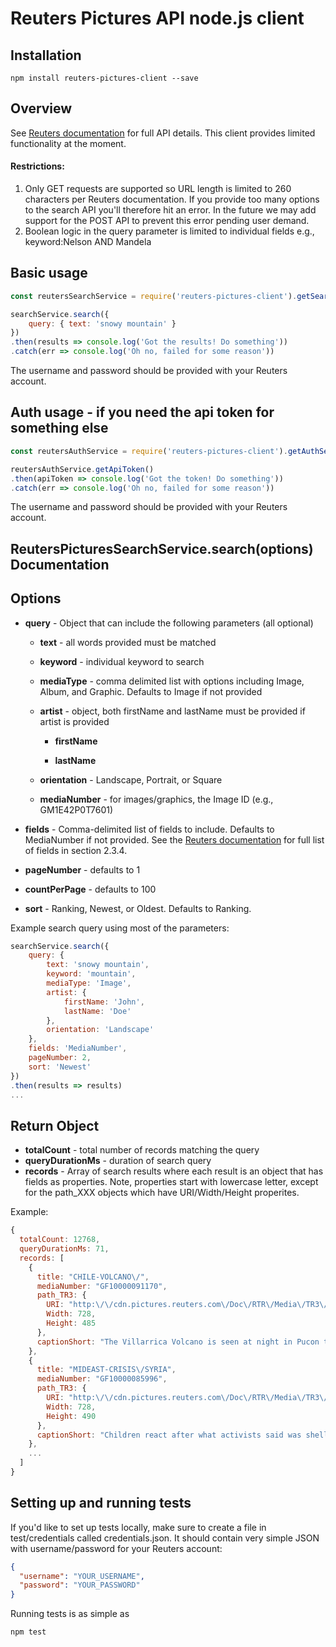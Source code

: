# Reuters Pictures API node.js client 

## Installation

`npm install reuters-pictures-client --save`

## Overview

See [Reuters documentation](Reuters_Pictures_API.pdf) for full API details.  This client provides limited functionality at the moment.
 
#### Restrictions:

1. Only GET requests are supported so URL length is limited to 260 characters per Reuters documentation.  If you provide too many options to the search API you'll therefore hit an error. In the future we may add support for the POST API to prevent this error pending user demand.
2. Boolean logic in the query parameter is limited to individual fields e.g., keyword:Nelson AND Mandela

## Basic usage

```JavaScript
const reutersSearchService = require('reuters-pictures-client').getSearchService('username', 'password');

searchService.search({
    query: { text: 'snowy mountain' }
})
.then(results => console.log('Got the results! Do something'))
.catch(err => console.log('Oh no, failed for some reason'))
```

The username and password should be provided with your Reuters account.

## Auth usage - if you need the api token for something else

```JavaScript
const reutersAuthService = require('reuters-pictures-client').getAuthService('username', 'password');

reutersAuthService.getApiToken()
.then(apiToken => console.log('Got the token! Do something'))
.catch(err => console.log('Oh no, failed for some reason'))
```

The username and password should be provided with your Reuters account.

## ReutersPicturesSearchService.search(options) Documentation

**Options**
----
* **query** - Object that can include the following parameters (all optional)
    
    * **text** - all words provided must be matched
    
    * **keyword** - individual keyword to search
    
    * **mediaType** - comma delimited list with options including Image, Album, and Graphic.  Defaults to Image if not provided
    
    * **artist** - object, both firstName and lastName must be provided if artist is provided
    
        * **firstName**
        
        * **lastName**
    
    * **orientation** - Landscape, Portrait, or Square
    
    * **mediaNumber** - for images/graphics, the Image ID (e.g., GM1E42P0T7601)
    
* **fields** - Comma-delimited list of fields to include.  Defaults to MediaNumber if not provided.  See the [Reuters documentation](Reuters_Pictures_API.pdf) for full list of fields in section 2.3.4.
    
* **pageNumber** - defaults to 1

* **countPerPage** - defaults to 100

* **sort** - Ranking, Newest, or Oldest. Defaults to Ranking.

Example search query using most of the parameters:

```JavaScript
searchService.search({
    query: {
        text: 'snowy mountain',
        keyword: 'mountain',
        mediaType: 'Image',
        artist: {
            firstName: 'John',
            lastName: 'Doe'
        },
        orientation: 'Landscape'
    },
    fields: 'MediaNumber',
    pageNumber: 2,
    sort: 'Newest'
})
.then(results => results)
...
```

**Return Object**
----
* **totalCount** - total number of records matching the query
* **queryDurationMs** - duration of search query
* **records** - Array of search results where each result is an object that has fields as properties. Note, properties start with lowercase letter, except for the path_XXX objects which have URI/Width/Height properites.

Example:

```JavaScript
{
  totalCount: 12768,
  queryDurationMs: 71,
  records: [
    {
      title: "CHILE-VOLCANO\/",
      mediaNumber: "GF10000091170",
      path_TR3: {
        URI: "http:\/\/cdn.pictures.reuters.com\/Doc\/RTR\/Media\/TR3\/9\/b\/f\/c\/RTX1CGG8.jpg",
        Width: 728,
        Height: 485
      },
      captionShort: "The Villarrica Volcano is seen at night in Pucon town"
    },
    {
      title: "MIDEAST-CRISIS\/SYRIA",
      mediaNumber: "GF10000085996",
      path_TR3: {
        URI: "http:\/\/cdn.pictures.reuters.com\/Doc\/RTR\/Media\/TR3\/b\/7\/0\/8\/RTX1BTUZ.jpg",
        Width: 728,
        Height: 490
      },
      captionShort: "Children react after what activists said was shelling by forces loyal to Syria's President Assad near the Syrian Arab Red Crescent center in the Douma neighborhood of Damascus"
    },
    ...
  ]
}
```

## Setting up and running tests

If you'd like to set up tests locally, make sure to create a file in test/credentials called credentials.json.  It should contain very simple JSON with username/password for your Reuters account:

```JSON
{
  "username": "YOUR_USERNAME",
  "password": "YOUR_PASSWORD"
}
```

Running tests is as simple as

```
npm test
```